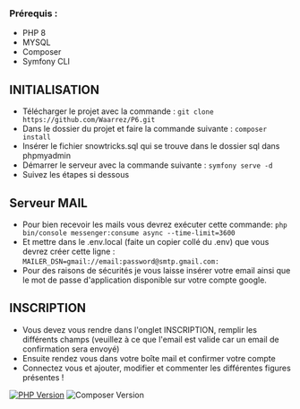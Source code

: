 ### Prérequis :
- PHP 8
- MYSQL
- Composer
- Symfony CLI

## INITIALISATION

- Télécharger le projet avec la commande : ``` git clone https://github.com/Waarrez/P6.git ```
- Dans le dossier du projet et faire la commande suivante : ``` composer install ```
- Insérer le fichier snowtricks.sql qui se trouve dans le dossier sql dans phpmyadmin
- Démarrer le serveur avec la commande suivante : ``` symfony serve -d ```
- Suivez les étapes si dessous

## Serveur MAIL
- Pour bien recevoir les mails vous devrez exécuter cette commande: ``` php bin/console messenger:consume async --time-limit=3600 ```
- Et mettre dans le .env.local (faite un copier collé du .env) que vous devrez créer cette ligne : ``` MAILER_DSN=gmail://email:password@smtp.gmail.com: ```
- Pour des raisons de sécurités je vous laisse insérer votre email ainsi que le mot de passe d'application disponible sur votre compte google.

## INSCRIPTION
- Vous devez vous rendre dans l'onglet INSCRIPTION, remplir les différents champs (veuillez à ce que l'email est valide car un email de confirmation sera envoyé)
- Ensuite rendez vous dans votre boîte mail et confirmer votre compte
- Connectez vous et ajouter, modifier et commenter les différentes figures présentes !

[![PHP Version](https://img.shields.io/badge/php-8.0-blue)](https://www.php.net/releases/8.0/en.php)
![Composer Version](https://img.shields.io/badge/Composer-2.6.6-blue)

